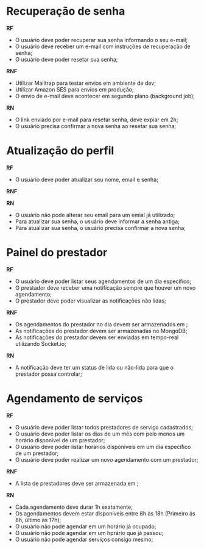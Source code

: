 # Recuperação de senha

**RF**

- O usuário deve poder recuperar sua senha informando o seu e-mail;
- O usuário deve receber um e-mail com instruções de recuperação de senha;
- O usuário deve poder resetar sua senha;

**RNF**

- Utilizar Mailtrap para testar envios em ambiente de dev;
- Utilizar Amazon SES para envios em produção;
- O envio de e-mail deve acontecer em segundo plano (background job);

**RN**

- O link enviado por e-mail para resetar senha, deve expiar em 2h;
- O usuário precisa confirmar a nova senha ao resetar sua senha;

# Atualização do perfil

**RF**

- O usuário deve poder atualizar seu nome, email e senha;

**RNF**

**RN**

- O usuário não pode alterar seu email para um emial já utilizado;
- Para atualizar sua senha, o usuário deve informar a senha antiga;
- Para atualizar sua senha, o usuário precisa confirmar a nova senha;

# Painel do prestador

**RF**

 - O usuário deve poder listar seus agendamentos de um dia específico;
 - O prestador deve receber uma notificação sempre que houver um novo agendamento;
 - O prestador deve poder visualizar as notificações não lidas;

**RNF**

- Os agendamentos do prestador no dia devem ser armazenados em ;
- As notificações do prestador devem ser armazenadas no MongoDB;
- As notificações do prestador devem ser enviadas em tempo-real utilizando Socket.io;

**RN**

- A notificação deve ter um status de lida ou não-lida para que o prestador possa controlar;

# Agendamento de serviços

**RF**

- O usuário deve poder listar todos prestadores de serviço cadastrados;
- O usuário deve poder listar os dias de um mês com pelo menos um horário disponível de um prestador;
- O usuário deve poder listar horarios disponíveis em um dia  específico de um prestador;
- O usuário deve poder realizar um novo agendamento com um prestador;

**RNF**

- A lista de prestadores deve ser armazenada em ;

**RN**

- Cada agendamento deve durar 1h exatamente;
- Os agendamentos devem estar disponíveis entre 8h às 18h (Primeiro às 8h, último às 17h);
- O usuário não pode agendar em um horário já ocupado;
- O usuário não pode agendar em um hprário que já passou;
- O usuário não pode agendar serviços consigo mesmo;
